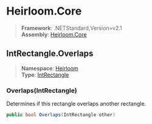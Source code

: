 # Heirloom.Core

> **Framework**: .NETStandard,Version=v2.1  
> **Assembly**: [Heirloom.Core][0]  

## IntRectangle.Overlaps

> **Namespace**: [Heirloom][0]  
> **Type**: [IntRectangle][1]  

### Overlaps(IntRectangle)

Determines if this rectangle overlaps another rectangle.

```cs
public bool Overlaps(IntRectangle other)
```

[0]: ../Heirloom.Core.md
[1]: Heirloom.IntRectangle.md
